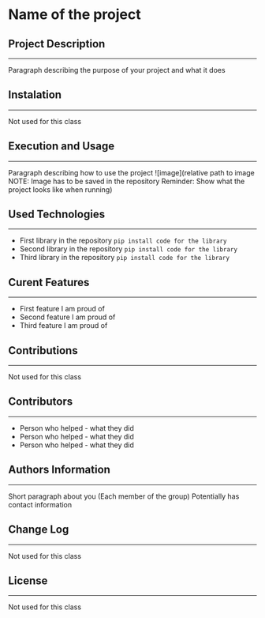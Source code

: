 # Name of the project

## Project Description
---
Paragraph describing the purpose of your project and what it does  

## Instalation
---
Not used for this class  

## Execution and Usage
---
Paragraph describing how to use the project
![image](relative path to image NOTE: Image has to be saved in the repository Reminder: Show what the project looks like when running)  

## Used Technologies
---
+ First library in the repository
`pip install code for the library`
+ Second library in the repository
`pip install code for the library`
+ Third library in the repository
`pip install code for the library`  

## Curent Features
---
+ First feature I am proud of
+ Second feature I am proud of 
+ Third feature I am proud of

## Contributions
---
Not used for this class  

## Contributors
---
+ Person who helped - what they did 
+ Person who helped - what they did 
+ Person who helped - what they did  

## Authors Information
---
Short paragraph about you (Each member of the group)
Potentially has contact information  

## Change Log 
---
Not used for this class  

## License
---
Not used for this class